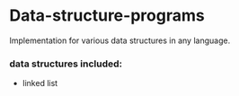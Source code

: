# Data-structure-programs  

Implementation for various data structures in any language.  

### data structures included:  

* linked list  
